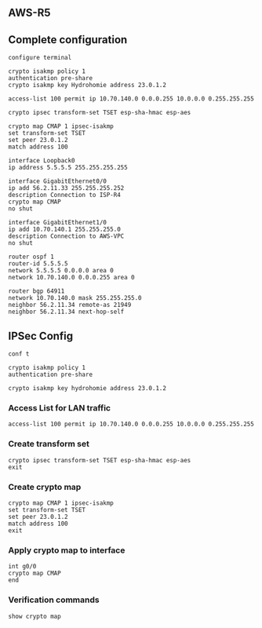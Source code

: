## AWS-R5

## Complete configuration
```Cisco 
configure terminal

crypto isakmp policy 1
authentication pre-share
crypto isakmp key Hydrohomie address 23.0.1.2

access-list 100 permit ip 10.70.140.0 0.0.0.255 10.0.0.0 0.255.255.255

crypto ipsec transform-set TSET esp-sha-hmac esp-aes

crypto map CMAP 1 ipsec-isakmp
set transform-set TSET
set peer 23.0.1.2
match address 100

interface Loopback0
ip address 5.5.5.5 255.255.255.255

interface GigabitEthernet0/0
ip add 56.2.11.33 255.255.255.252
description Connection to ISP-R4
crypto map CMAP
no shut

interface GigabitEthernet1/0
ip add 10.70.140.1 255.255.255.0
description Connection to AWS-VPC
no shut

router ospf 1
router-id 5.5.5.5
network 5.5.5.5 0.0.0.0 area 0
network 10.70.140.0 0.0.0.255 area 0

router bgp 64911
network 10.70.140.0 mask 255.255.255.0
neighbor 56.2.11.34 remote-as 21949
neighbor 56.2.11.34 next-hop-self

```

## IPSec Config
```Cisco
conf t

crypto isakmp policy 1
authentication pre-share

crypto isakmp key hydrohomie address 23.0.1.2

```

### Access List for LAN traffic
```Cisco
access-list 100 permit ip 10.70.140.0 0.0.0.255 10.0.0.0 0.255.255.255
```

### Create transform set
```Cisco
crypto ipsec transform-set TSET esp-sha-hmac esp-aes
exit

```

### Create crypto map
```Cisco
crypto map CMAP 1 ipsec-isakmp
set transform-set TSET
set peer 23.0.1.2
match address 100
exit
```


### Apply crypto map to interface
```Cisco
int g0/0
crypto map CMAP
end
```

### Verification commands
```Cisco
show crypto map
```
